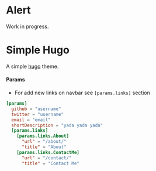 # Alert
Work in progress.

# Simple Hugo
A simple [hugo](gohugo.io) theme.

#### Params
- For add new links on navbar see ```[params.links]``` section
```toml
[params]
  github = "username"
  twitter = "username"
  email = "email"
  shortDescription = "yada yada yada"
  [params.links]
    [params.links.About]
      "url" = "/about/"
      "title" = "About"
    [params.links.ContactMe]
      "url" = "/contact/"
      "title" = "Contact Me"
```
